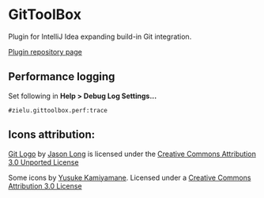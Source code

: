 GitToolBox
==========
Plugin for IntelliJ Idea expanding build-in Git integration.

[Plugin repository page](https://plugins.jetbrains.com/plugin/7499)

## Performance logging
Set following in **Help > Debug Log Settings...**
```
#zielu.gittoolbox.perf:trace
```

## Icons attribution:

[Git Logo](https://git-scm.com/downloads/logos) by [Jason Long](https://twitter.com/jasonlong) is licensed under the [Creative Commons Attribution 3.0 Unported License](https://creativecommons.org/licenses/by/3.0/)

Some icons by [Yusuke Kamiyamane](http://p.yusukekamiyamane.com). Licensed under a [Creative Commons Attribution 3.0 License](http://creativecommons.org/licenses/by/3.0/)
